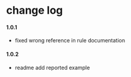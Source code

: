 # change log

#### 1.0.1
  - fixed wrong reference in rule documentation

#### 1.0.2
  - readme add reported example
